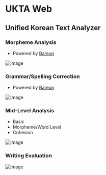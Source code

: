 # UKTA Web  

## Unified Korean Text Analyzer  

### Morpheme Analysis  

- Powered by [Bareun](https://bareun.ai/)

![image](https://github.com/user-attachments/assets/9b77989c-199c-4dcb-a971-19fcb8ac0313)

### Grammar/Spelling Correction  

- Powered by [Bareun](https://bareun.ai/)

![image](https://github.com/user-attachments/assets/4878bf63-e5ca-445c-9636-47fe5b310142)

### Mid-Level Analysis  

- Basic
- Morpheme/Word Level
- Cohesion  

![image](https://github.com/user-attachments/assets/139fee2b-bc25-443e-a174-82ec7fdb61c2)

### Writing Evaluation

![image](https://github.com/user-attachments/assets/8bc23e02-a0f8-46ad-bbdc-3fd8188580bf)
